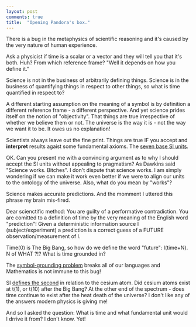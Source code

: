 ```yaml
---
layout: post
comments: true
title:  "Opening Pandora's box."
---
```


There is a bug in the metaphysics of scientific reasoning and it's caused by the very nature of human experience.

Ask a physicist if time is a scalar or a vector and they will tell you that it's both. Huh? From which reference frame? "Well it depends on how you define it."

Science is not in the business of arbitrarily defining things.
Science is in the business of quantifying things in respect to other things, so what is time quantified in respect to?

A different starting assumption on the meaning of a symbol is by definition a different reference frame - a different perspective. And yet science prides itself on the notion of "objectivity". That things are true irrespective of whether we believe them or not. The universe is the way it is - not the way we want it to be. It owes us no explanation!

Scientists always leave out the fine print. Things are true IF you accept and **interpret** results agaist some fundamental axioms. The [seven base SI units](https://en.wikipedia.org/wiki/SI_base_unit). 

OK. Can you present me with a convincing argument as to why I should accept the SI units without appealing to pragmatism? As Dawkins said "Science works. Bitches". I don't dispute that science works. I am simply wondering if we can make it work even better if we were to align our units to the ontology of the universe. Also, what do you mean by "works"? 

Science makes accurate predictions. And the momment I uttered this phrase my brain mis-fired.

Dear scienctific method: You are guilty of a performative contradiction. You are comitted to a definition of time by the very meaning of the English word "prediction"! Given a deterministic information source I (subject/experiment) a prediction is a correct guess of a FUTURE observation/measurement of I.

Time(0) is The Big Bang, so how do we define the word "future": I(time+N). N of WHAT ?!? What is time grounded in?

The [symbol-grounding problem](https://en.wikipedia.org/wiki/Symbol_grounding_problem) breaks all of our languages and Mathematics is not immune to this bug! 

SI [defines the second](https://en.wikipedia.org/wiki/SI_base_unit) in relation to the cesium atom.
Did cesium atoms exist at t(1), or t(10) after the Big Bang? At the other end of the spectrum - does time continue to exist after the heat death of the universe? I don't like any of the answers modern physics is giving me! 

And so I asked the question: What is time and what fundamental unit would I drrive it from? I don't know. Yet!